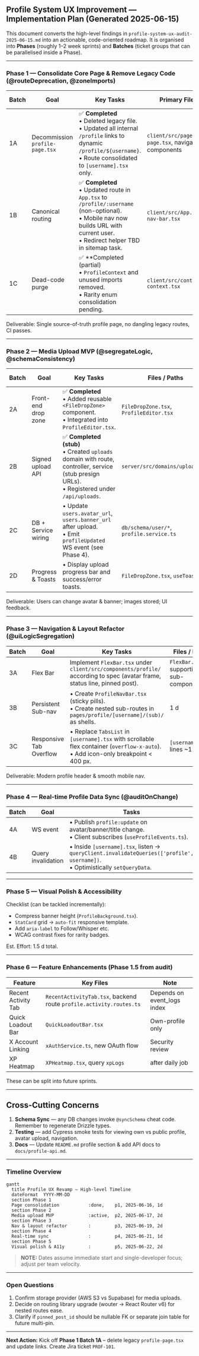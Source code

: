 ## Profile System UX Improvement — Implementation Plan (Generated 2025-06-15)

This document converts the high-level findings in `profile-system-ux-audit-2025-06-15.md` into an actionable, code-oriented roadmap. It is organised into **Phases** (roughly 1–2 week sprints) and **Batches** (ticket groups that can be parallelised inside a Phase).

---

### Phase 1 — Consolidate Core Page & Remove Legacy Code  (@routeDeprecation, @zoneImports)

| Batch | Goal | Key Tasks | Primary Files / Paths | Est. Effort |
|-------|------|-----------|-----------------------|-------------|
| 1A | Decommission `profile-page.tsx` | ✅ **Completed**<br/>• Deleted legacy file.<br/>• Updated all internal `/profile` links to dynamic `/profile/${username}`.<br/>• Route consolidated to `[username].tsx` only. | `client/src/pages/profile-page.tsx`, navigation components | 0.5 d |
| 1B | Canonical routing | ✅ **Completed**<br/>• Updated route in `App.tsx` to `/profile/:username` (non-optional).<br/>• Mobile nav now builds URL with current user.<br/>• Redirect helper TBD in sitemap task. | `client/src/App.tsx`, `mobile-nav-bar.tsx` | 0.5 d |
| 1C | Dead-code purge | ✅ **Completed (partial)<br/>• `ProfileContext` and unused imports removed.<br/>• Rarity enum consolidation pending. | `client/src/contexts/profile-context.tsx` | 0.5 d |

Deliverable: Single source-of-truth profile page, no dangling legacy routes, CI passes.

---

### Phase 2 — Media Upload MVP  (@segregateLogic, @schemaConsistency)

| Batch | Goal | Key Tasks | Files / Paths | Est. Effort |
|-------|------|-----------|---------------|-------------|
| 2A | Front-end drop zone | ✅ **Completed**<br/>• Added reusable `<FileDropZone>` component.<br/>• Integrated into `ProfileEditor.tsx`. | `FileDropZone.tsx`, `ProfileEditor.tsx` | 1 d |
| 2B | Signed upload API | ✅ **Completed (stub)**<br/>• Created `uploads` domain with route, controller, service (stub presign URLs).<br/>• Registered under `/api/uploads`. | `server/src/domains/uploads/**` | 1 d |
| 2C | DB + Service wiring | • Update `users.avatar_url`, `users.banner_url` after upload.<br/>• Emit `profileUpdated` WS event (see Phase 4). | `db/schema/user/*`, `profile.service.ts` | 0.5 d |
| 2D | Progress & Toasts | • Display upload progress bar and success/error toasts. | `FileDropZone.tsx`, `useToast` | 0.5 d |

Deliverable: Users can change avatar & banner; images stored; UI feedback.

---

### Phase 3 — Navigation & Layout Refactor  (@uiLogicSegregation)

| Batch | Goal | Key Tasks | Files / Paths | Effort |
|-------|------|-----------|---------------|--------|
| 3A | Flex Bar | Implement `FlexBar.tsx` under `client/src/components/profile/` according to spec (avatar frame, status line, pinned post). | `FlexBar.tsx`, supporting sub-components | 1 d |
| 3B | Persistent Sub-nav | • Create `ProfileNavBar.tsx` (sticky pills).<br/>• Create nested sub-routes in `pages/profile/[username]/(sub)/` as shells. | 1 d |
| 3C | Responsive Tab Overflow | • Replace `TabsList` in `[username].tsx` with scrollable flex container (`overflow-x-auto`).<br/>• Add icon-only breakpoint < 400 px. | `[username].tsx` lines ~1120 | 0.5 d |

Deliverable: Modern profile header & smooth mobile nav.

---

### Phase 4 — Real-time Profile Data Sync  (@auditOnChange)

| Batch | Goal | Tasks | Paths | Effort |
|-------|------|-------|-------|--------|
| 4A | WS event | • Publish `profile:update` on avatar/banner/title change.<br/>• Client subscribes (`useProfileEvents.ts`). | `server/src/domains/profile/events.ts`, `client/src/hooks/useProfileEvents.ts` | 1 d |
| 4B | Query invalidation | • Inside `[username].tsx`, listen → `queryClient.invalidateQueries(['profile', username])`.<br/>• Optimistically `setQueryData`. | `[username].tsx` | 0.5 d |

---

### Phase 5 — Visual Polish & Accessibility

Checklist (can be tackled incrementally):
- Compress banner height (`ProfileBackground.tsx`).
- `StatCard` grid → `auto-fit` responsive template.
- Add `aria-label` to Follow/Whisper etc.
- WCAG contrast fixes for rarity badges.

Est. Effort: 1.5 d total.

---

### Phase 6 — Feature Enhancements (Phase 1.5 from audit)

| Feature | Key Files | Note |
|---------|-----------|------|
| Recent Activity Tab | `RecentActivityTab.tsx`, backend route `profile.activity.routes.ts` | Depends on event_logs index |
| Quick Loadout Bar | `QuickLoadoutBar.tsx` | Own-profile only |
| X Account Linking | `xAuthService.ts`, new OAuth flow | Security review |
| XP Heatmap | `XPHeatmap.tsx`, query `xpLogs` | after daily job |

These can be split into future sprints.

---

## Cross-Cutting Concerns

1. **Schema Sync** — any DB changes invoke `@syncSchema` cheat code. Remember to regenerate Drizzle types.
2. **Testing** — add Cypress smoke tests for viewing own vs public profile, avatar upload, navigation.
3. **Docs** — Update `README.md` profile section & add API docs to `docs/profile-api.md`.

---

### Timeline Overview

```mermaid
gantt
  title Profile UX Revamp – High-level Timeline
  dateFormat  YYYY-MM-DD
  section Phase 1
  Page consolidation           :done,    p1, 2025-06-16, 1d
  section Phase 2
  Media upload MVP             :active,  p2, 2025-06-17, 2d
  section Phase 3
  Nav & layout refactor        :         p3, 2025-06-19, 2d
  section Phase 4
  Real-time sync               :         p4, 2025-06-21, 1d
  section Phase 5
  Visual polish & A11y         :         p5, 2025-06-22, 2d
```

> **NOTE:** Dates assume immediate start and single-developer focus; adjust per team velocity.

---

### Open Questions
1. Confirm storage provider (AWS S3 vs Supabase) for media uploads.
2. Decide on routing library upgrade (wouter → React Router v6) for nested routes ease.
3. Clarify if `pinned_post_id` should be nullable FK or separate join table for future multi-pin.

---

**Next Action:** Kick off **Phase 1 Batch 1A** – delete legacy `profile-page.tsx` and update links. Create Jira ticket `PROF-101`. 
